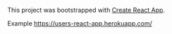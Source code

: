 This project was bootstrapped with [Create React App](https://github.com/facebookincubator/create-react-app).

Example https://users-react-app.herokuapp.com/
